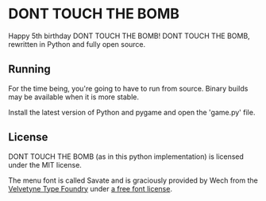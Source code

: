 # DONT TOUCH THE BOMB
Happy 5th birthday DONT TOUCH THE BOMB! DONT TOUCH THE BOMB, rewritten in Python and fully open source.

## Running
For the time being, you're going to have to run from source. Binary builds may be available when it is more stable.

Install the latest version of Python and pygame and open the 'game.py' file.

## License
DONT TOUCH THE BOMB (as in this python implementation) is licensed under the MIT license.

The menu font is called Savate and is graciously provided by Wech from the [Velvetyne Type Foundry](https://www.velvetyne.fr) under [a free font license](https://www.velvetyne.fr/about/).